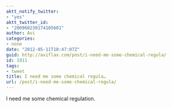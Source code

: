```yaml
---
aktt_notify_twitter:
- "yes"
aktt_twitter_id:
- "200960230174105601"
author: Avi
categories:
- none
date: "2012-05-11T10:47:07Z"
guid: http://aviflax.com/post/i-need-me-some-chemical-regula/
id: 1911
tags:
- tweet
title: I need me some chemical regula…
url: /post/i-need-me-some-chemical-regula/
---
```

I need me some chemical regulation.